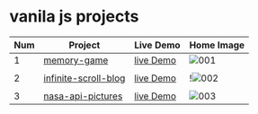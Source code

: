 # vanila js projects
| Num | Project | Live Demo | Home Image |
|-----|---------|-----------|------------|
| 1   | [memory-game](https://github.com/fares-ahmedd/vanila-js-projects/tree/main/001-memory-game) | [live Demo](https://memory-game45.netlify.app/)   | ![001](https://github.com/fares-ahmedd/vanila-js-projects/assets/110955622/aab1fbb7-0e05-4fb4-9338-6a0db59e8483) |
|||||
| 2   | [infinite-scroll-blog](https://github.com/fares-ahmedd/vanila-js-projects/tree/main/002-infinite_scroll_blog) | [live Demo](https://infinity-scroll-using-observer.netlify.app/)   | !![002](https://github.com/fares-ahmedd/vanila-js-projects/assets/110955622/dc2a76c3-f41d-4bcd-8903-c9f9f9b92e61) |
|||||
| 3   | [nasa-api-pictures](https://github.com/fares-ahmedd/vanila-js-projects/tree/main/003-nasa-api-pictures) | [live Demo](https://nasa-image-generator.netlify.app/)   | ![003](https://github.com/fares-ahmedd/vanila-js-projects/assets/110955622/d7d10a09-427d-4744-b8b6-9fe5b8d3edb0) |


